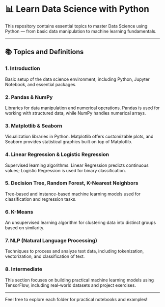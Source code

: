 # 📊 Learn Data Science with Python

This repository contains essential topics to master Data Science using Python — from basic data manipulation to machine learning fundamentals.

---

## 📚 Topics and Definitions

### 1. Introduction  
Basic setup of the data science environment, including Python, Jupyter Notebook, and essential packages.

### 2. Pandas & NumPy  
Libraries for data manipulation and numerical operations. Pandas is used for working with structured data, while NumPy handles numerical arrays.

### 3. Matplotlib & Seaborn  
Visualization libraries in Python. Matplotlib offers customizable plots, and Seaborn provides statistical graphics built on top of Matplotlib.

### 4. Linear Regression & Logistic Regression  
Supervised learning algorithms. Linear Regression predicts continuous values; Logistic Regression is used for binary classification.

### 5. Decision Tree, Random Forest, K-Nearest Neighbors  
Tree-based and instance-based machine learning models used for classification and regression tasks.

### 6. K-Means  
An unsupervised learning algorithm for clustering data into distinct groups based on similarity.

### 7. NLP (Natural Language Processing)  
Techniques to process and analyze text data, including tokenization, vectorization, and classification of text.

### 8. Intermediate  
This section focuses on building practical machine learning models using TensorFlow, including real-world datasets and project exercises.

---

Feel free to explore each folder for practical notebooks and examples!
